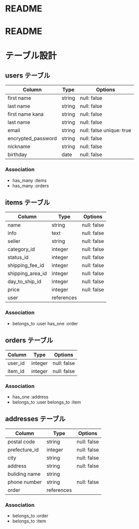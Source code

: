 # README

# README

# テーブル設計

## users テーブル

| Column   | Type   | Options     |
| -------- | ------ | ----------- |
| first name     | string | null: false   |
| last name     | string | null: false   |
| first name kana    | string | null: false   |
| last name     | string | null: false   |
| email    | string | null: false unique: true   |
| encrypted_password | string | null: false   |
| nickname | string | null: false   |
| birthday | date | null: false   |

### Association

- has_many :items
- has_many :orders

## items テーブル

| Column | Type   | Options     |
| ------ | ------ | ----------- |
| name   | string | null: false    |
| info   | text   |null: false    |
| seller   | string | null: false   |
| category_id| integer | null: false  |
| status_id  | integer   |null: false  |
| shipping_fee_id | integer | null: false |
| shipping_area_id   | integer | null: false |
| day_to_ship_id | integer  |  null: false   |
| price | integer | null: false  |
| user | references |      |
### Association

- belongs_to :user
  has_one :order

## orders テーブル

| Column   | Type   | Options     |
| -------- | ------ | ----------- |
| user_id   | integer | null: false |
| item_id   | integer | null: false |

### Association

- has_one :address
- belongs_to :user
  belongs_to :item
 
## addresses テーブル

| Column   | Type   | Options     |
| -------- | ------ | ----------- |
| postal code   | string   | null: false    |
| prefecture_id | integer  |  null: false     |
| city   | string   | null: false    |
| address | string  |  null: false     |
| buliding name   | string   |       |
| phone number | string  |  null: false     |
| order | references |      |


### Association

- belongs_to :order
- belongs_to :item